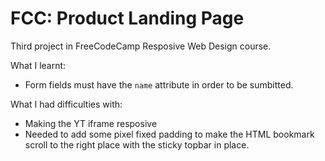 # FCC: Product Landing Page

Third project in FreeCodeCamp Resposive Web Design course.

What I learnt:
- Form fields must have the `name` attribute in order to be sumbitted.

What I had difficulties with:
- Making the YT iframe resposive
- Needed to add some pixel fixed padding to make the HTML bookmark scroll to the
right place with the sticky topbar in place.